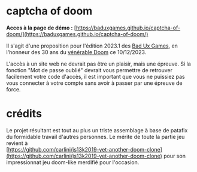 # captcha of doom

**Acces à la page de démo :** [https://baduxgames.github.io/captcha-of-doom/](https://baduxgames.github.io/captcha-of-doom/)

Il s'agit d'une proposition pour l'édition 2023.1 des [Bad Ux Games](baduxgames.wtf), 
en l'honneur des 30 ans du [vénérable Doom](https://fr.wikipedia.org/wiki/Doom_(jeu_vid%C3%A9o,_1993)) ce 10/12/2023.

L'accès à un site web ne devrait pas être un plaisir, mais une épreuve.
Si la fonction "Mot de passe oublié" devrait vous permettre de retrouver facilement votre code d'accès, 
il est important que vous ne puissiez pas vous connecter à votre compte sans avoir à passer par une épreuve de force.


# crédits
Le projet résultant est tout au plus un triste assemblage à base de patafix 
du formidable travail d'autres personnes. Le mérite de toute la partie jeu revient à  
[https://github.com/carlini/js13k2019-yet-another-doom-clone](https://github.com/carlini/js13k2019-yet-another-doom-clone)
pour son impressionnat jeu doom-like merdifié pour l'occasion.